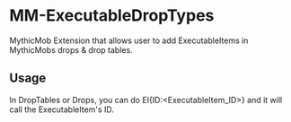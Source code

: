 # MM-ExecutableDropTypes
MythicMob Extension that allows user to add ExecutableItems in MythicMobs drops &amp; drop tables.


## Usage

In DropTables or Drops, you can do EI{ID:<ExecutableItem_ID>} and it will call the ExecutableItem's ID.

